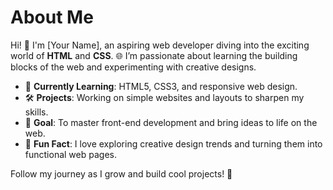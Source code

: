 # About Me

Hi! 👋 I'm [Your Name], an aspiring web developer diving into the exciting world of **HTML** and **CSS**. 🌐 I’m passionate about learning the building blocks of the web and experimenting with creative designs.  

- 🌱 **Currently Learning**: HTML5, CSS3, and responsive web design.
- 🛠️ **Projects**: Working on simple websites and layouts to sharpen my skills.
- 🎯 **Goal**: To master front-end development and bring ideas to life on the web.
- 💬 **Fun Fact**: I love exploring creative design trends and turning them into functional web pages.

Follow my journey as I grow and build cool projects! 🚀
